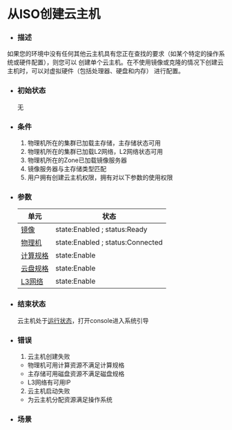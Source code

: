 # 从ISO创建云主机

* ### 描述


如果您的环境中没有任何其他云主机具有您正在查找的要求（如某个特定的操作系统或硬件配置），则您可以
创建单个云主机。在不使用镜像或克隆的情况下创建云主机时，可以对虚拟硬件（包括处理器、硬盘和内存）
进行配置。

* ### 初始状态

    无
* ### 条件

  1. 物理机所在的集群已加载主存储，主存储状态可用
  2. 物理机所在的集群已加载L2网络，L2网络状态可用 
  3. 物理机所在的Zone已加载镜像服务器
  4. 镜像服务器与主存储类型匹配 
  5. 用户拥有创建云主机权限，拥有对以下参数的使用权限

* ### 参数


  | 单元 | 状态 |
  | --- | --- |
  | [镜像](/Unit/Image/README.md) | state:Enabled ; status:Ready |
  | [物理机](/Unit/Host/README.md) | state:Enabled ; status:Connected |
  | [计算规格](/Unit/Compute_Offering/README.md) | state:Enable |
  | [云盘规格](/Unit/Volume_Offering/README.md) | state:Enable |
  | [L3网络](/Unit/L3/README.md) | state:Enable |

* ### 结束状态

  云主机处于[运行状态](/Unit/VM/status.md)，打开console进入系统引导

* ### 错误

  1. 云主机创建失败
    * 物理机可用计算资源不满足计算规格
    * 主存储可用磁盘资源不满足磁盘规格
    * L3网络有可用IP

  2. 云主机启动失败
    * 为云主机分配资源满足操作系统

* ### 场景
 



